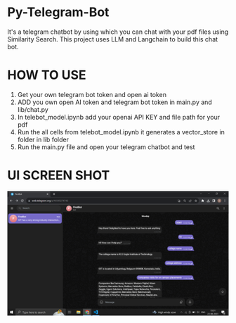 # Py-Telegram-Bot
It's a telegram chatbot by using which you can chat with your pdf files using Similarity Search. This project uses LLM and Langchain to build this chat bot.

# HOW TO USE
1. Get your own telegram bot token and open ai token
1. ADD you own open AI token and telegram bot token in main.py and  lib/chat.py
2. In telebot_model.ipynb add your openai API KEY and file path for your pdf
3. Run the all cells from telebot_model.ipynb it generates a vector_store in folder in lib folder
4. Run the main.py file and open your telegram chatbot and test

# UI SCREEN SHOT
<img src ="./UI.png">